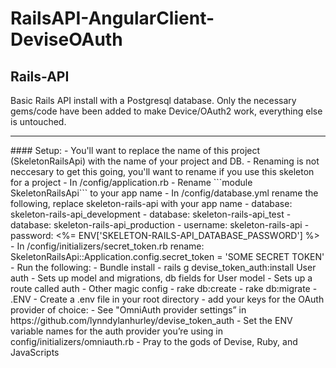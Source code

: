 # RailsAPI-AngularClient-DeviseOAuth

## Rails-API
  Basic Rails API install with a Postgresql database. 
  Only the necessary gems/code have been added to make Device/OAuth2 work, everything else is untouched.
<hr>
#### Setup:
  - You'll want to replace the name of this project (SkeletonRailsApi) with the name of your project and DB.
  - Renaming is not neccesary to get this going, you'll want to rename if you use this skeleton for a project
    - In /config/application.rb - Rename ```module SkeletonRailsApi``` to your app name
    - In /config/database.yml rename the following, replace skeleton-rails-api with your app name
      - database: skeleton-rails-api_development
      - database: skeleton-rails-api_test
      - database: skeleton-rails-api_production
      - username: skeleton-rails-api
      - password: <%= ENV['SKELETON-RAILS-API_DATABASE_PASSWORD'] %>
    - In /config/initializers/secret_token.rb rename:
      SkeletonRailsApi::Application.config.secret_token = 'SOME SECRET TOKEN'
  - Run the following:
    - Bundle install
    - rails g devise_token_auth:install User auth
      - Sets up model and migrations, db fields for User model
      - Sets up a route called auth
      - Other magic config
    - rake db:create
    - rake db:migrate
  - .ENV
    - Create a .env file in your root directory
    - add your keys for the OAuth provider of choice:
    - See "OmniAuth provider settings” in https://github.com/lynndylanhurley/devise_token_auth
    - Set the ENV variable names for the auth provider you’re using in config/initializers/omniauth.rb
  - Pray to the gods of Devise, Ruby, and JavaScripts
